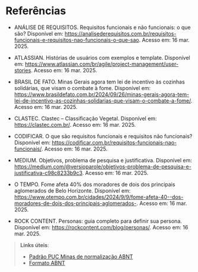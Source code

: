 # Referências

- ANÁLISE DE REQUISITOS. Requisitos funcionais e não funcionais: o que são? Disponível em: https://analisederequisitos.com.br/requisitos-funcionais-e-requisitos-nao-funcionais-o-que-sao. Acesso em: 16 mar. 2025.

- ATLASSIAN. Histórias de usuários com exemplos e template. Disponível em: https://www.atlassian.com/br/agile/project-management/user-stories. Acesso em: 16 mar. 2025.

- BRASIL DE FATO. Minas Gerais agora tem lei de incentivo às cozinhas solidárias, que visam o combate à fome. Disponível em: https://www.brasildefato.com.br/2024/09/26/minas-gerais-agora-tem-lei-de-incentivo-as-cozinhas-solidarias-que-visam-o-combate-a-fome/. Acesso em: 16 mar. 2025.

- CLASTEC. Clastec – Classificação Vegetal. Disponível em: https://clastec.com.br/. Acesso em: 16 mar. 2025.

- CODIFICAR. O que são requisitos funcionais e requisitos não funcionais? Disponível em: https://codificar.com.br/requisitos-funcionais-nao-funcionais/. Acesso em: 16 mar. 2025.

- MEDIUM. Objetivos, problema de pesquisa e justificativa. Disponível em: https://medium.com/@versioparole/objetivos-problema-de-pesquisa-e-justificativa-c98c8233b9c3. Acesso em: 16 mar. 2025.

- O TEMPO. Fome afeta 40% dos moradores de dois dos principais aglomerados de Belo Horizonte. Disponível em: https://www.otempo.com.br/cidades/2024/9/9/fome-afeta-40--dos-moradores-de-dois-dos-principais-aglomerados-. Acesso em: 16 mar. 2025.

- ROCK CONTENT. Personas: guia completo para definir sua persona. Disponível em: https://rockcontent.com/blog/personas/. Acesso em: 16 mar. 2025.

> **Links úteis**:
> - [Padrão PUC Minas de normalização ABNT](http://portal.pucminas.br/biblioteca/documentos/GUIA-COMPLETO-ABNT-Elaborar-formatar-trabalho-cientificoNOVO.pdf)
> - [Formato ABNT](https://www.normastecnicas.com/abnt/)
